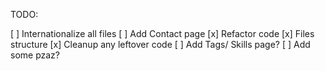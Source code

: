 TODO:

[ ] Internationalize all files
[ ] Add Contact page
[x] Refactor code
[x] Files structure
[x] Cleanup any leftover code
[ ] Add Tags/ Skills page?
[ ] Add some pzaz?
